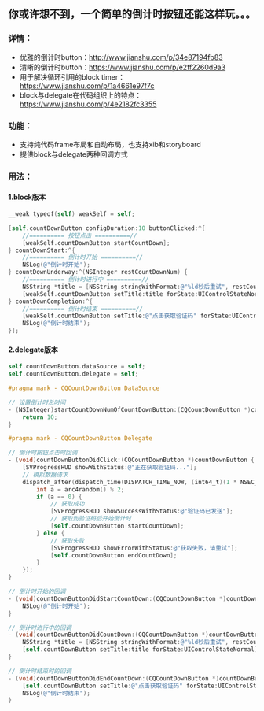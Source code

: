 ## 你或许想不到，一个简单的倒计时按钮还能这样玩。。。

### 详情：

- 优雅的倒计时button：http://www.jianshu.com/p/34e87194fb83
- 清晰的倒计时button：https://www.jianshu.com/p/e2ff2260d9a3
- 用于解决循环引用的block timer：https://www.jianshu.com/p/1a4661e97f7c
- block与delegate在代码组织上的特点：https://www.jianshu.com/p/4e2182fc3355

### 功能：

- 支持纯代码frame布局和自动布局，也支持xib和storyboard
- 提供block与delegate两种回调方式

### 用法：

#### 1.block版本

```objective-c
__weak typeof(self) weakSelf = self;

[self.countDownButton configDuration:10 buttonClicked:^{
    //========== 按钮点击 ==========//
    [weakSelf.countDownButton startCountDown];
} countDownStart:^{
    //========== 倒计时开始 ==========//
    NSLog(@"倒计时开始");
} countDownUnderway:^(NSInteger restCountDownNum) {
    //========== 倒计时进行中 ==========//
    NSString *title = [NSString stringWithFormat:@"%ld秒后重试", restCountDownNum];
    [weakSelf.countDownButton setTitle:title forState:UIControlStateNormal];
} countDownCompletion:^{
    //========== 倒计时结束 ==========//
    [weakSelf.countDownButton setTitle:@"点击获取验证码" forState:UIControlStateNormal];
    NSLog(@"倒计时结束");
}];
```

#### 2.delegate版本

```objective-c
self.countDownButton.dataSource = self;
self.countDownButton.delegate = self;

#pragma mark - CQCountDownButton DataSource

// 设置倒计时总时间
- (NSInteger)startCountDownNumOfCountDownButton:(CQCountDownButton *)countDownButton {
    return 10;
}

#pragma mark - CQCountDownButton Delegate

// 倒计时按钮点击时回调
- (void)countDownButtonDidClick:(CQCountDownButton *)countDownButton {
    [SVProgressHUD showWithStatus:@"正在获取验证码..."];
    // 模拟数据请求
    dispatch_after(dispatch_time(DISPATCH_TIME_NOW, (int64_t)(1 * NSEC_PER_SEC)), dispatch_get_main_queue(), ^{
        int a = arc4random() % 2;
        if (a == 0) {
            // 获取成功
            [SVProgressHUD showSuccessWithStatus:@"验证码已发送"];
            // 获取到验证码后开始倒计时
            [self.countDownButton startCountDown];
        } else {
            // 获取失败
            [SVProgressHUD showErrorWithStatus:@"获取失败，请重试"];
            [self.countDownButton endCountDown];
        }
    });
}

// 倒计时开始的回调
- (void)countDownButtonDidStartCountDown:(CQCountDownButton *)countDownButton {
    NSLog(@"倒计时开始");
}

// 倒计时进行中的回调
- (void)countDownButtonDidCountDown:(CQCountDownButton *)countDownButton withRestCountDownNum:(NSInteger)restCountDownNum {
    NSString *title = [NSString stringWithFormat:@"%ld秒后重试", restCountDownNum];
    [self.countDownButton setTitle:title forState:UIControlStateNormal];
}

// 倒计时结束时的回调
- (void)countDownButtonDidEndCountDown:(CQCountDownButton *)countDownButton {
    [self.countDownButton setTitle:@"点击获取验证码" forState:UIControlStateNormal];
    NSLog(@"倒计时结束");
}
```

